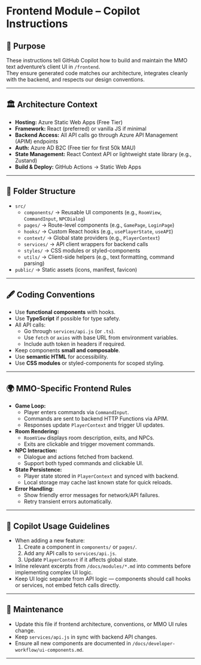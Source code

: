 # Frontend Module – Copilot Instructions

## 📜 Purpose
These instructions tell GitHub Copilot how to build and maintain the MMO text adventure’s client UI in `/frontend`.  
They ensure generated code matches our architecture, integrates cleanly with the backend, and respects our design conventions.

---

## 🏛 Architecture Context
- **Hosting:** Azure Static Web Apps (Free Tier)
- **Framework:** React (preferred) or vanilla JS if minimal
- **Backend Access:** All API calls go through Azure API Management (APIM) endpoints
- **Auth:** Azure AD B2C (Free tier for first 50k MAU)
- **State Management:** React Context API or lightweight state library (e.g., Zustand)
- **Build & Deploy:** GitHub Actions → Static Web Apps

---

## 🧩 Folder Structure
- `src/`
  - `components/` → Reusable UI components (e.g., `RoomView`, `CommandInput`, `NPCDialog`)
  - `pages/` → Route-level components (e.g., `GamePage`, `LoginPage`)
  - `hooks/` → Custom React hooks (e.g., `usePlayerState`, `useAPI`)
  - `context/` → Global state providers (e.g., `PlayerContext`)
  - `services/` → API client wrappers for backend calls
  - `styles/` → CSS modules or styled-components
  - `utils/` → Client-side helpers (e.g., text formatting, command parsing)
- `public/` → Static assets (icons, manifest, favicon)

---

## 🖋 Coding Conventions
- Use **functional components** with hooks.
- Use **TypeScript** if possible for type safety.
- All API calls:
  - Go through `services/api.js` (or `.ts`).
  - Use `fetch` or `axios` with base URL from environment variables.
  - Include auth token in headers if required.
- Keep components **small and composable**.
- Use **semantic HTML** for accessibility.
- Use **CSS modules** or styled-components for scoped styling.

---

## 🌍 MMO-Specific Frontend Rules
- **Game Loop:**
  - Player enters commands via `CommandInput`.
  - Commands are sent to backend HTTP Functions via APIM.
  - Responses update `PlayerContext` and trigger UI updates.
- **Room Rendering:**
  - `RoomView` displays room description, exits, and NPCs.
  - Exits are clickable and trigger movement commands.
- **NPC Interaction:**
  - Dialogue and actions fetched from backend.
  - Support both typed commands and clickable UI.
- **State Persistence:**
  - Player state stored in `PlayerContext` and synced with backend.
  - Local storage may cache last known state for quick reloads.
- **Error Handling:**
  - Show friendly error messages for network/API failures.
  - Retry transient errors automatically.

---

## 🧠 Copilot Usage Guidelines
- When adding a new feature:
  1. Create a component in `components/` or `pages/`.
  2. Add any API calls to `services/api.js`.
  3. Update `PlayerContext` if it affects global state.
- Inline relevant excerpts from `/docs/modules/*.md` into comments before implementing complex UI logic.
- Keep UI logic separate from API logic — components should call hooks or services, not embed fetch calls directly.

---

## 🔄 Maintenance
- Update this file if frontend architecture, conventions, or MMO UI rules change.
- Keep `services/api.js` in sync with backend API changes.
- Ensure all new components are documented in `/docs/developer-workflow/ui-components.md`.

---

